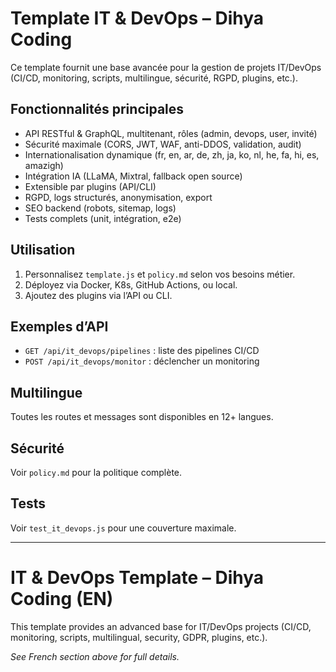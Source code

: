 # Template IT & DevOps – Dihya Coding

Ce template fournit une base avancée pour la gestion de projets IT/DevOps (CI/CD, monitoring, scripts, multilingue, sécurité, RGPD, plugins, etc.).

## Fonctionnalités principales
- API RESTful & GraphQL, multitenant, rôles (admin, devops, user, invité)
- Sécurité maximale (CORS, JWT, WAF, anti-DDOS, validation, audit)
- Internationalisation dynamique (fr, en, ar, de, zh, ja, ko, nl, he, fa, hi, es, amazigh)
- Intégration IA (LLaMA, Mixtral, fallback open source)
- Extensible par plugins (API/CLI)
- RGPD, logs structurés, anonymisation, export
- SEO backend (robots, sitemap, logs)
- Tests complets (unit, intégration, e2e)

## Utilisation
1. Personnalisez `template.js` et `policy.md` selon vos besoins métier.
2. Déployez via Docker, K8s, GitHub Actions, ou local.
3. Ajoutez des plugins via l’API ou CLI.

## Exemples d’API
- `GET /api/it_devops/pipelines` : liste des pipelines CI/CD
- `POST /api/it_devops/monitor` : déclencher un monitoring

## Multilingue
Toutes les routes et messages sont disponibles en 12+ langues.

## Sécurité
Voir `policy.md` pour la politique complète.

## Tests
Voir `test_it_devops.js` pour une couverture maximale.

---

# IT & DevOps Template – Dihya Coding (EN)

This template provides an advanced base for IT/DevOps projects (CI/CD, monitoring, scripts, multilingual, security, GDPR, plugins, etc.).

*See French section above for full details.*

